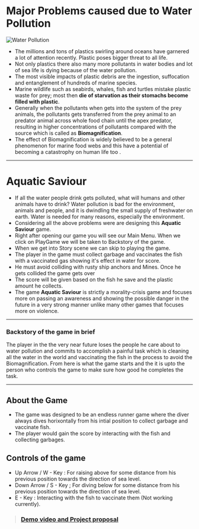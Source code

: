 # Major Problems caused due to Water Pollution

![Water Pollution](https://repurpose.global/wp-content/uploads/2020/04/Untitled-design-40.png)

- The millions and tons of plastics swirling around oceans have garnered a lot of attention recently. Plastic poses bigger threat to all life.
- Not only plastics there also many more pollutants in water bodies and lot of sea life is dying because of the water pollution.
- The most visible impacts of plastic debris are the ingestion, suffocation and entanglement of hundreds of marine species.
- Marine wildlife such as seabirds, whales, fish and turtles mistake plastic waste for prey; most then **die of starvation as their stomachs become filled with plastic**.
- Generally when the pollutants when  gets into the system of the prey animals, the pollutants gets transferred from the prey animal to an predator animal across whole food chain until the apex predator, resulting in higher concentrations of pollutants compared with the source which is called as **Biomagnification**.
- The effect of Biomagnification is  widely believed to be a general phenomenon for marine food webs and this have a potential of becoming a catastrophy on human life too .


------------

# Aquatic Saviour
- If all the water people drink gets polluted, what will humans and other animals have to drink? Water pollution is bad for the environment, animals and people, and it is dwindling the small supply of freshwater on earth. Water is needed for many reasons, especially the environment.
- Considering all the above problems were are designing this <strong>Aquatic Saviour</strong> game.
- Right after opening our game you will see our Main Menu. When we click on PlayGame we will be taken to Backstory of the game.
- When we get into Story scene we can skip to playing the game.
- The player in the game must collect garbage and vaccinates the fish with a vaccinated gas showing it's effect in water for score.
- He must avoid colliding with rusty ship anchors and Mines. Once he gets collided the game gets over
- The score will be given based on the fish he save and the plastic amount he collects.
- The game **Aquatic Saviour** is strictly a morality-crisis game and focuses more on passing an awareness and showing the possible danger in the future in a very strong manner unlike many other games that focuses more on violence.

------------


### Backstory of the game in brief

The player in the the very near future loses the people he care about to water pollution and commits to accomplish a painful task which is cleaning all the water in the world and vaccinating the fish in the process to avoid the Biomagnification. From here is what the game starts and the it is upto the person who controls the game to make sure how good he completes the task.

------------
## About the Game 

- The game was designed to be an endless runner game where the diver always dives horixontally  from his intial position to collect garbage and vaccinate fish.
- The player would gain the score by interacting with the fish and collecting garbages.

## Controls of the game
- Up Arrow / W - Key : For raising above for some distance from his previous position towards the direction of sea level.
- Down Arrow / S - Key ; For diving below for some distance from his previous position towards the direction of sea level.
- E - Key : Interacting with the fish to vaccinate them (Not working currently).
 
> ### [Demo video and Project proposal](https://drive.google.com/file/d/1XNWIfz-91dw-nL5jRK2oeScSpR-R3-vB/view?usp=sharing)
